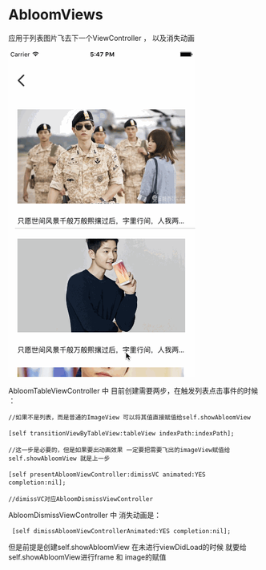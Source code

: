 # AbloomViews

应用于列表图片飞去下一个ViewController ， 以及消失动画

![image](https://github.com/jiangsujia/AbloomViews/blob/master/show.gif)


AbloomTableViewController 中 目前创建需要两步，在触发列表点击事件的时候 ：

    //如果不是列表，而是普通的ImageView 可以将其值直接赋值给self.showAbloomView

    [self transitionViewByTableView:tableView indexPath:indexPath];

    //这一步是必要的，但是如果要出动画效果 一定要把需要飞出的imageView赋值给self.showAbloomView 就是上一步

    [self presentAbloomViewController:dimissVC animated:YES completion:nil];

    //dimissVC对应AbloomDismissViewController
    

AbloomDismissViewController 中 消失动画是：
   
     [self dimissAbloomViewControllerAnimated:YES completion:nil];

 
  但是前提是创建self.showAbloomView 在未进行viewDidLoad的时候 就要给self.showAbloomView进行frame 和 image的赋值
  
    
